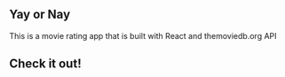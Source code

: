 ## Yay or Nay

This is a movie rating app that is built with React and themoviedb.org API


## Check it out!

